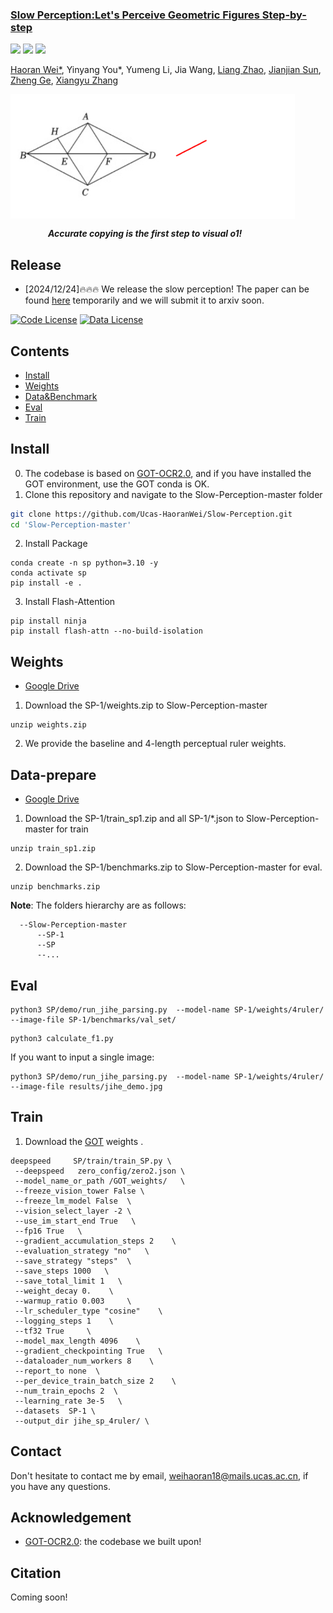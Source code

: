 <h3><a href="">Slow Perception:Let's Perceive Geometric Figures Step-by-step</a></h3>
<a href="https://drive.google.com/drive/folders/16N6ptKENnyvAuJq7ZF6BtMWiqUsNTobc?usp=sharing"><img src="https://img.shields.io/badge/data-yellow"></a>
<a href="https://drive.google.com/drive/folders/16N6ptKENnyvAuJq7ZF6BtMWiqUsNTobc?usp=sharing"><img src="https://img.shields.io/badge/weights-red"></a>
<a href="https://github.com/Ucas-HaoranWei/Slow-Perception/blob/main/Slow_perception.pdf"><img src="https://img.shields.io/badge/Paper-PDF-orange"></a> 

[Haoran Wei*](https://scholar.google.com/citations?user=J4naK0MAAAAJ&hl=en), Yinyang You*, Yumeng Li, Jia Wang, [Liang Zhao](https://scholar.google.com.hk/citations?user=uJJ5zskAAAAJ&hl=zh-CN&oi=sra),  [Jianjian Sun](https://scholar.google.com/citations?user=MVZrGkYAAAAJ&hl=en), [Zheng Ge](https://joker316701882.github.io/), [Xiangyu Zhang](https://scholar.google.com/citations?user=yuB-cfoAAAAJ&hl=en)

<p align="left">
<img src="assets/img1.jpg" style="width: 255px" align=left>
<img src="assets/geometric.gif" style="width: 200px" align=center>
</p>



&emsp;&emsp;&emsp;&emsp; ***Accurate copying is the first step to visual o1!***




## Release
- [2024/12/24]🔥🔥🔥 We release the slow perception! The paper can be found [here](https://github.com/Ucas-HaoranWei/Slow-Perception/blob/main/Slow_perception.pdf) temporarily and we will submit it to arxiv soon.



[![Code License](https://img.shields.io/badge/Code%20License-Apache_2.0-green.svg)](https://github.com/tatsu-lab/stanford_alpaca/blob/main/LICENSE)
[![Data License](https://img.shields.io/badge/Data%20License-CC%20By%20NC%204.0-red.svg)](https://github.com/tatsu-lab/stanford_alpaca/blob/main/DATA_LICENSE)



## Contents
- [Install](#install)
- [Weights](#weights)
- [Data&Benchmark](#data-prepare)
- [Eval](#eval)
- [Train](#train)



## Install
0. The codebase is based on [GOT-OCR2.0](https://github.com/Ucas-HaoranWei/GOT-OCR2.0), and if you have installed the GOT environment, use the GOT conda is OK.
1. Clone this repository and navigate to the Slow-Perception-master folder
```bash
git clone https://github.com/Ucas-HaoranWei/Slow-Perception.git
cd 'Slow-Perception-master'
```
2. Install Package
```Shell
conda create -n sp python=3.10 -y
conda activate sp
pip install -e .
```

3. Install Flash-Attention
```
pip install ninja
pip install flash-attn --no-build-isolation
```

## Weights
- [Google Drive](https://drive.google.com/drive/folders/16N6ptKENnyvAuJq7ZF6BtMWiqUsNTobc?usp=sharing)
1. Download the SP-1/weights.zip to Slow-Perception-master
```Shell
unzip weights.zip
```   
2. We provide the baseline and 4-length perceptual ruler weights.


## Data-prepare
- [Google Drive](https://drive.google.com/drive/folders/16N6ptKENnyvAuJq7ZF6BtMWiqUsNTobc?usp=sharing)
1. Download the SP-1/train_sp1.zip and all SP-1/*.json to Slow-Perception-master for train
```Shell
unzip train_sp1.zip
```
2. Download the SP-1/benchmarks.zip  to Slow-Perception-master for eval.
```Shell
unzip benchmarks.zip
```
**Note**:
The folders hierarchy are as follows:
```
  --Slow-Perception-master
      --SP-1
      --SP  
      --...
```

## Eval

```Shell
python3 SP/demo/run_jihe_parsing.py  --model-name SP-1/weights/4ruler/  --image-file SP-1/benchmarks/val_set/
```
```Shell
python3 calculate_f1.py
```
If you want to input a single image:
```Shell
python3 SP/demo/run_jihe_parsing.py  --model-name SP-1/weights/4ruler/  --image-file results/jihe_demo.jpg
```

## Train
1. Download the [GOT](https://github.com/Ucas-HaoranWei/GOT-OCR2.0) weights .
```Shell
deepspeed     SP/train/train_SP.py \
 --deepspeed   zero_config/zero2.json \
 --model_name_or_path /GOT_weights/   \
 --freeze_vision_tower False \
 --freeze_lm_model False  \
 --vision_select_layer -2 \
 --use_im_start_end True   \
 --fp16 True   \
 --gradient_accumulation_steps 2    \
 --evaluation_strategy "no"   \
 --save_strategy "steps"  \
 --save_steps 1000   \
 --save_total_limit 1   \
 --weight_decay 0.    \
 --warmup_ratio 0.003     \
 --lr_scheduler_type "cosine"    \
 --logging_steps 1    \
 --tf32 True     \
 --model_max_length 4096    \
 --gradient_checkpointing True   \
 --dataloader_num_workers 8    \
 --report_to none  \
 --per_device_train_batch_size 2    \
 --num_train_epochs 2  \
 --learning_rate 3e-5   \
 --datasets  SP-1 \
 --output_dir jihe_sp_4ruler/ \
```

## Contact
Don't hesitate to contact me by email, weihaoran18@mails.ucas.ac.cn, if you have any questions.


## Acknowledgement
- [GOT-OCR2.0](https://github.com/Ucas-HaoranWei/GOT-OCR2.0): the codebase we built upon!

## Citation
Coming soon!


